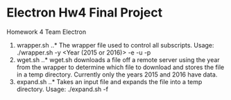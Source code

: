 # Electron Hw4 Final Project
Homework 4 Team Electron

1. wrapper.sh
..* The wrapper file used to control all subscripts. Usage: ./wrapper.sh -y <Year (2015 or 2016)> -e <email> -u <user> -p <password>
2. wget.sh
..* wget.sh downloads a file off a remote server using the year from the wrapper to determine which file to download and stores the file in a temp directory. Currently only the years 2015 and 2016 have data. 
3. expand.sh
..* Takes an input file and expands the file into a temp directory. Usage: ./expand.sh -f <file to expand>


